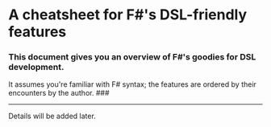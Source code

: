 A cheatsheet for F#'s DSL-friendly features
===
### This document gives you an overview of F#'s goodies for DSL development. 
It assumes you're familiar with F# syntax; the features are ordered by their encounters by the author.  ###

---

Details will be added later.
